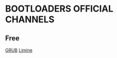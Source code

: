 # BOOTLOADERS OFFICIAL CHANNELS
## Free
[GRUB](https://www.gnu.org/software/grub/)
[Limine](https://limine-bootloader.org/)